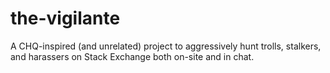 # the-vigilante
A CHQ-inspired (and unrelated) project to aggressively hunt trolls, stalkers, and harassers on Stack Exchange both on-site and in chat.
